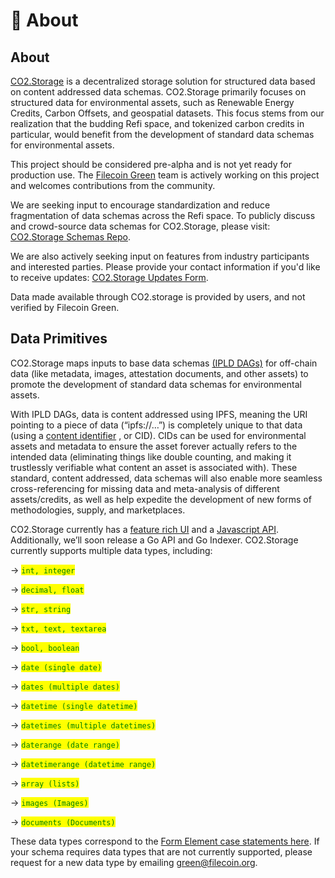 # 🧐 About

## About

[CO2.Storage](https://co2.storage) is a decentralized storage solution for structured data based on content addressed data schemas. CO2.Storage primarily focuses on structured data for environmental assets, such as Renewable Energy Credits, Carbon Offsets, and geospatial datasets.  This focus stems from our realization that the budding Refi space, and tokenized carbon credits in particular, would benefit from the development of standard data schemas for environmental assets.

This project should be considered pre-alpha and is not yet ready for production use. The [Filecoin Green](https://green.filecoin.io/) team is actively working on this project and welcomes contributions from the community.

We are seeking input to encourage standardization and reduce fragmentation of data schemas across the Refi space. To publicly discuss and crowd-source data schemas for CO2.Storage, please visit: [CO2.Storage Schemas Repo](https://github.com/protocol/co2\_storage\_schemas).

We are also actively seeking input on features from industry participants and interested parties. Please provide your contact information if you'd like to receive updates: [CO2.Storage Updates Form](https://forms.gle/CS5tY4kpsajpiTGV7).

Data made available through CO2.storage is provided by users, and not verified by Filecoin Green.

## Data Primitives

CO2.Storage maps inputs to base data schemas [(IPLD DAGs)](https://ipld.io/) for off-chain data (like metadata, images, attestation documents, and other assets) to promote the development of standard data schemas for environmental assets.

With IPLD DAGs, data is content addressed using IPFS, meaning the URI pointing to a piece of data (“ipfs://…”) is completely unique to that data (using a [content identifier](https://docs.ipfs.io/concepts/content-addressing/) , or CID). CIDs can be used for environmental assets and metadata to ensure the asset forever actually refers to the intended data (eliminating things like double counting, and making it trustlessly verifiable what content an asset is associated with). These standard, content addressed, data schemas will also enable more seamless cross-referencing for missing data and meta-analysis of different assets/credits, as well as help expedite the development of new forms of methodologies, supply, and marketplaces.

CO2.Storage currently has a [feature rich UI](https://co2.storage/) and a [Javascript API](https://www.npmjs.com/package/@co2-storage/js-api). Additionally, we’ll soon release a Go API and Go Indexer. CO2.Storage currently supports multiple data types, including:

\-> <mark style="color:green;">`int, integer`</mark>

\-> <mark style="color:green;">`decimal, float`</mark>

\-> <mark style="color:green;">`str, string`</mark>

\-> <mark style="color:green;">`txt, text, textarea`</mark>

\-> <mark style="color:green;">`bool, boolean`</mark>

\-> <mark style="color:green;">`date (single date)`</mark>

\-> <mark style="color:green;">`dates (multiple dates)`</mark>

\-> <mark style="color:green;">`datetime (single datetime)`</mark>

\-> <mark style="color:green;">`datetimes (multiple datetimes)`</mark>

\-> <mark style="color:green;">`daterange (date range)`</mark>

\-> <mark style="color:green;">`datetimerange (datetime range)`</mark>

\-> <mark style="color:green;">`array (lists)`</mark>

\-> <mark style="color:green;">`images (Images)`</mark>

\-> <mark style="color:green;">`documents (Documents)`</mark>

These data types correspond to the [Form Element case statements here](https://github.com/protocol/co2-storage/blob/main/client/web/src/mixins/form-elements/update-form.js). If your schema requires data types that are not currently supported, please request for a new data type by emailing [green@filecoin.org](mailto:green@filecoin.org).
